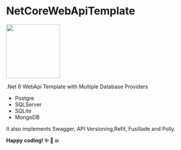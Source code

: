 # NetCoreWebApiTemplate
<img src="https://arqueror.blob.core.windows.net/publicfiles/Icon.ico" width="144">   

.Net 6 WebApi Template with Multiple Database Providers
- Postgre
- SQLServer
- SQLite
- MongoDB

It also implements Swagger, API Versioning,Refit, Fusillade and Polly.


**Happy coding! :sparkles: :camel: :boom:**
